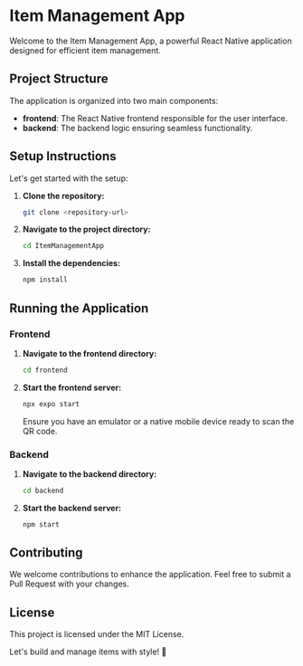 # Item Management App

Welcome to the Item Management App, a powerful React Native application designed for efficient item management.

## Project Structure

The application is organized into two main components:

- **frontend**: The React Native frontend responsible for the user interface.
- **backend**: The backend logic ensuring seamless functionality.

## Setup Instructions

Let's get started with the setup:

1. **Clone the repository:**

   ```bash
   git clone <repository-url>
   ```

2. **Navigate to the project directory:**

   ```bash
   cd ItemManagementApp
   ```

3. **Install the dependencies:**
   ```bash
   npm install
   ```

## Running the Application

### Frontend

1. **Navigate to the frontend directory:**

   ```bash
   cd frontend
   ```

2. **Start the frontend server:**

   ```bash
   npx expo start
   ```

   Ensure you have an emulator or a native mobile device ready to scan the QR code.

### Backend

1. **Navigate to the backend directory:**

   ```bash
   cd backend
   ```

2. **Start the backend server:**
   ```bash
   npm start
   ```

## Contributing

We welcome contributions to enhance the application. Feel free to submit a Pull Request with your changes.

## License

This project is licensed under the MIT License.

Let's build and manage items with style! 🚀
